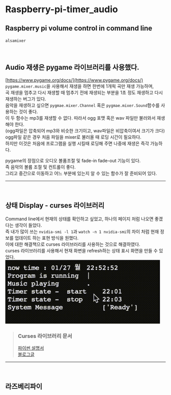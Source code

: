 # Raspberry-pi-timer_audio


## Raspberry pi volume control in command line  
`alsamixer`

<br/>

## Audio 재생은 pygame 라이브러리를 사용했다.  
[https://www.pygame.org/docs/](https://www.pygame.org/docs/)
`pygame.mixer.music`을 사용해서 재생을 하면 한번에 1개읙 곡만 재생 가능하며,  
곡 재생을 멈추고 다시 재생할 때 멈추기 전에 재생되는 부분을 1초 정도 재생하고 다시 재생하는 버그가 있다.  
음악을 재생하고 싶으면 `pygmae.mixer.Channel` 혹은 `pygmae.mixer.Sound`함수를 사용하는 것이 좋다.  
이 두 함수는 mp3를 재생할 수 없다. 따라서 ogg 포맷 혹은 wav 파일만 불러와서 재생해야 한다.  
(ogg파일은 압축되어 mp3와 비슷한 크기이고, wav파일은 비압축이여서 크기가 크다)  
ogg파일 같은 경우 처음 파일을 mixer로 불러올 때 로딩 시간이 필요하다.  
하지만 이것은 처음에 프로그램을 실행 시킬때 로딩해 주면 나중에 재생은 즉각 가능하다.  

pygame의 장점으로 오디오 볼품조절 및 fade-in fade-out 기능이 있다.  
즉 음악의 볼륨 조절 및 컨트롤이 좋다.  
그리고 중간으로 이동하고 어느 부분에 있는지 알 수 있는 함수가 잘 준비되어 있다.  

---
<br/>

## 상태 Display - curses 라이브러리
Command line에서 현재의 상태를 확인하고 싶었고, 하나의 페이지 처럼 나오면 좋겠다는 생각이 들았다.  
즉 내가 많이 쓰는 `nvidia-smi -l 1`과 `watch -n 1 nvidia-smi`의 차이 처럼 현재 정보를 업데이트 하는 표현 방식을 원했다.  
이에 대한 해결책으로 curses 라이브러리를 사용하는 것으로 해결하였다.  
curses 라이브러리를 사용해서 현재 화변을 refresh하는 상태 표시 화면을 만들 수 있었다.  
<img src="image/curses_ex.gif" height="200" />  
> ### Curses 라이브러리 문서
> [파이썬 설명서](https://python.flowdas.com/howto/curses.html)  
> [블로그글](https://minwook-shin.github.io/python-create-terminal-gui-applications-using-curses/)


---
<br/>

## 라즈베리파이

